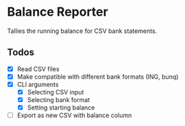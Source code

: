 # Balance Reporter

Tallies the running balance for CSV bank statements.

## Todos

- [x] Read CSV files
- [x] Make compatible with different bank formats (ING, bunq)
- [x] CLI arguments
    - [x] Selecting CSV input
    - [x] Selecting bank format
    - [x] Setting starting balance
- [ ] Export as new CSV with balance column
